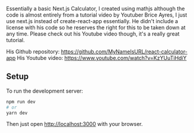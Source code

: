 Essentially a basic Next.js Calculator, I created using mathjs although the code is almost entirely from a tutorial video by Youtuber Brice Ayres, I just use next.js instead of create-react-app essentially. He didn't include a license with his code so he reserves the right for this to be taken down at any time. Please check out his Youtube video though, it's a really great tutorial.

His Github repository: https://github.com/MyNameIsURL/react-calculator-app
His Youtube video: https://www.youtube.com/watch?v=KzYUuTiHdiY

## Setup

To run the development server:

```bash
npm run dev
# or
yarn dev
```

Then just open [http://localhost:3000](http://localhost:3000) with your browser.